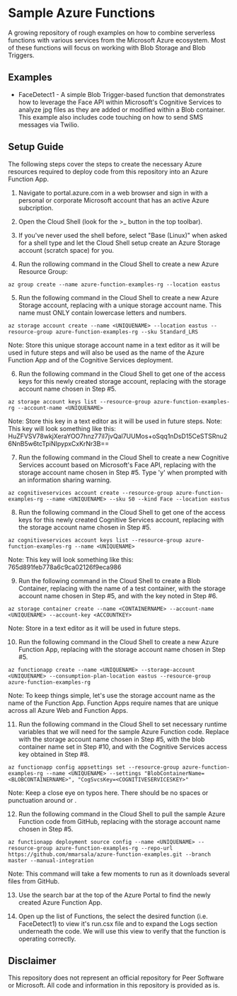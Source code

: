 # Sample Azure Functions
A growing repository of rough examples on how to combine serverless functions with various services from the Microsoft Azure ecosystem. Most of these functions will focus on working with Blob Storage and Blob Triggers.

## Examples
* FaceDetect1 - A simple Blob Trigger-based function that demonstrates how to leverage the Face API within Microsoft's Cognitive Services to analyze jpg files as they are added or modified within a Blob container. This example also includes code touching on how to send SMS messages via Twilio.

## Setup Guide
The following steps cover the steps to create the necessary Azure resources required to deploy code from this repository into an Azure Function App.

1. Navigate to portal.azure.com in a web browser and sign in with a personal or corporate Microsoft account that has an active Azure subcription.

2. Open the Cloud Shell (look for the >_ button in the top toolbar).

3. If you've never used the shell before, select "Base (Linux)" when asked for a shell type and let the Cloud Shell setup create an Azure Storage account (scratch space) for you.

4. Run the rollowing command in the Cloud Shell to create a new Azure Resource Group:
```
az group create --name azure-function-examples-rg --location eastus
```

5. Run the following command in the Cloud Shell to create a new Azure Storage account, replacing <UNIQUENAME> with a unique storage account name. This name must ONLY contain lowercase letters and numbers.
```
az storage account create --name <UNIQUENAME> --location eastus --resource-group azure-function-examples-rg --sku Standard_LRS
```
Note: Store this unique storage account name in a text editor as it will be used in future steps and will also be used as the name of the Azure Function App and of the Cognitive Services deployment.

6. Run the following command in the Cloud Shell to get one of the access keys for this newly created storage account, replacing <UNIQUENAME> with the storage account name chosen in Step #5.
```
az storage account keys list --resource-group azure-function-examples-rg --account-name <UNIQUENAME>
```
Note: Store this key in a text editor as it will be used in future steps.
Note: This key will look something like this: HuZFVSV78wkjXeraYOO7hnz77iI7jvQal7UUMos+oSqq1nDsD15CeSTSRnu26NnB5w6tcTpiNIpypxCxKrNr3B==

7. Run the following command in the Cloud Shell to create a new Cognitive Services account based on Microsoft's Face API, replacing <UNIQUENAME> with the storage account name chosen in Step #5. Type 'y' when prompted with an information sharing warning.
```
az cognitiveservices account create --resource-group azure-function-examples-rg --name <UNIQUENAME> --sku S0 --kind Face --location eastus
```

8. Run the following command in the Cloud Shell to get one of the access keys for this newly created Cognitive Services account, replacing <UNIQUENAME> with the storage account name chosen in Step #5.
```
az cognitiveservices account keys list --resource-group azure-function-examples-rg --name <UNIQUENAME>
```
Note: This key will look something like this: 765d891feb778a6c9ca02126f9eca986

9. Run the following command in the Cloud Shell to create a Blob Container, replacing <CONTAINERNAME> with the name of a test container, <UNIQUENAME> with the storage account name chosen in Step #5, and <ACCOUNTKEY> with the key noted in Step #6.
```
az storage container create --name <CONTAINERNAME> --account-name <UNIQUENAME> --account-key <ACCOUNTKEY>
```
Note: Store <CONTAINERNAME> in a text editor as it will be used in future steps.

10. Run the following command in the Cloud Shell to create a new Azure Function App, replacing <UNIQUENAME> with the storage account name chosen in Step #5.
```
az functionapp create --name <UNIQUENAME> --storage-account <UNIQUENAME> --consumption-plan-location eastus --resource-group azure-function-examples-rg
```
Note: To keep things simple, let's use the storage account name as the name of the Function App. Function Apps require names that are unique across all Azure Web and Function Apps.

11.	Run the following command in the Cloud Shell to set necessary runtime variables that we will need for the sample Azure Function code. Replace <UNIQUENAME> with the storage account name chosen in Step #5, <BLOBCONTAINERNAME> with the blob container name set in Step #10, and <COGNITIVESERVICESKEY> with the Cognitive Services access key obtained in Step #8.
```
az functionapp config appsettings set --resource-group azure-function-examples-rg --name <UNIQUENAME> --settings "BlobContainerName=<BLOBCONTAINERNAME>", "CogSvcsKey=<COGNITIVESERVICESKEY>"
```
Note: Keep a close eye on typos here. There should be no spaces or punctuation around <BLOBCONTAINERNAME> or <COGNITIVESERVICESKEY>.

12. Run the following command in the Cloud Shell to pull the sample Azure Function code from GitHub, replacing <UNIQUENAME> with the storage account name chosen in Step #5.
```
az functionapp deployment source config --name <UNIQUENAME> --resource-group azure-function-examples-rg --repo-url https://github.com/mmarsala/azure-function-examples.git --branch master --manual-integration
```
Note: This command will take a few moments to run as it downloads several files from GitHub.

13. Use the search bar at the top of the Azure Portal to find the newly created Azure Function App.

14. Open up the list of Functions, the select the desired function (i.e. FaceDetect1) to view it's run.csx file and to expand the Logs section underneath the code. We will use this view to verify that the function is operating correctly.

## Disclaimer
This repository does not represent an official repository for Peer Software or Microsoft. All code and information in this repository is provided as is.